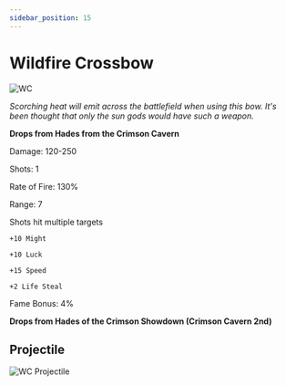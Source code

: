 ```yaml
---
sidebar_position: 15
---
```


# Wildfire Crossbow

![WC](https://vwiki.valorserver.com/api/item/picture/wildfire%20crossbow)

<i>Scorching heat will emit across the battlefield when using this bow. It's been thought that only the sun gods would have such a weapon.</i>

**Drops from Hades from the Crimson Cavern**

Damage: 120-250

Shots: 1

Rate of Fire: 130%

Range: 7

Shots hit multiple targets

    +10 Might
    
    +10 Luck
    
    +15 Speed
    
    +2 Life Steal
    
Fame Bonus: 4%

**Drops from Hades of the Crimson Showdown (Crimson Cavern 2nd)**

## Projectile

![WC Projectile](https://cdn.discordapp.com/attachments/953134990428868629/981412224008585276/wildfirecrossbow.gif)
